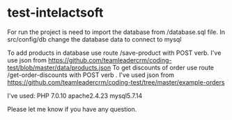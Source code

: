 # test-intelactsoft


For run the project is need to import the database from /database.sql file.
In src/config/db change the database data to connect to mysql 

To add products in database use route /save-product  with POST verb. I've use json from https://github.com/teamleadercrm/coding-test/blob/master/data/products.json
To get discounts of order use route /get-order-discounts with POST verb . I've used json from https://github.com/teamleadercrm/coding-test/tree/master/example-orders

I've used:
PHP 7.0.10
apache2.4.23
mysql5.7.14

Please let me know if you have any question.
